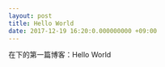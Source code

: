 ```yaml
---
layout: post
title: Hello World
date: 2017-12-19 16:20:0.000000000 +09:00
---
```



在下的第一篇博客：Hello World